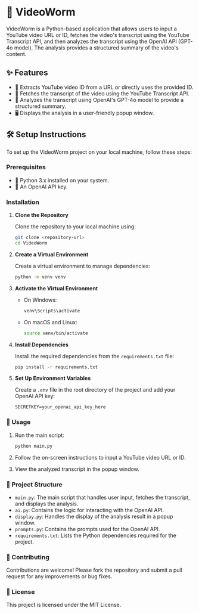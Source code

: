 # 🎥 VideoWorm

VideoWorm is a Python-based application that allows users to input a YouTube video URL or ID, fetches the video's transcript using the YouTube Transcript API, and then analyzes the transcript using the OpenAI API (GPT-4o model). The analysis provides a structured summary of the video's content.

## ✨ Features

- 🎯 Extracts YouTube video ID from a URL or directly uses the provided ID.
- 📜 Fetches the transcript of the video using the YouTube Transcript API.
- 🤖 Analyzes the transcript using OpenAI's GPT-4o model to provide a structured summary.
- 🖥️ Displays the analysis in a user-friendly popup window.

## 🛠️ Setup Instructions

To set up the VideoWorm project on your local machine, follow these steps:

### Prerequisites

- 🐍 Python 3.x installed on your system.
- 🔑 An OpenAI API key.

### Installation

1. **Clone the Repository**

   Clone the repository to your local machine using:

   ```bash
   git clone <repository-url>
   cd VideoWorm
   ```

2. **Create a Virtual Environment**

   Create a virtual environment to manage dependencies:

   ```bash
   python -m venv venv
   ```

3. **Activate the Virtual Environment**

   - On Windows:

     ```bash
     venv\Scripts\activate
     ```

   - On macOS and Linux:

     ```bash
     source venv/bin/activate
     ```

4. **Install Dependencies**

   Install the required dependencies from the `requirements.txt` file:

   ```bash
   pip install -r requirements.txt
   ```

5. **Set Up Environment Variables**

   Create a `.env` file in the root directory of the project and add your OpenAI API key:

   ```plaintext
   SECRETKEY=your_openai_api_key_here
   ```

### 🚀 Usage

1. Run the main script:

   ```bash
   python main.py
   ```

2. Follow the on-screen instructions to input a YouTube video URL or ID.

3. View the analyzed transcript in the popup window.

### 📂 Project Structure

- `main.py`: The main script that handles user input, fetches the transcript, and displays the analysis.
- `ai.py`: Contains the logic for interacting with the OpenAI API.
- `display.py`: Handles the display of the analysis result in a popup window.
- `prompts.py`: Contains the prompts used for the OpenAI API.
- `requirements.txt`: Lists the Python dependencies required for the project.

### 🤝 Contributing

Contributions are welcome! Please fork the repository and submit a pull request for any improvements or bug fixes.

### 📜 License

This project is licensed under the MIT License.
